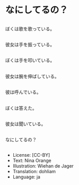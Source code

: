 # なにしてるの？

##
ぼくは歌を歌っている。

##
彼女は手を振っている。

##
ぼくは手を叩いている。

##
彼女は腕を伸ばしている。

##
彼は呼んでいる。

##
ぼくは答えた。

##
彼女は聞いている。

##
なにしてるの？

##
* License: [CC-BY]
* Text: Nina Orange
* Illustration: Wiehan de Jager
* Translation: dohliam
* Language: ja
